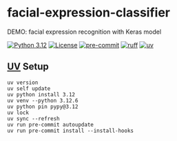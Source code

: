 # facial-expression-classifier
DEMO: facial expression recognition with Keras model

[![Python 3.12](https://img.shields.io/badge/python-3.12-blue.svg)](https://www.python.org/downloads/release/python-312/)
[![License](https://img.shields.io/badge/license-MIT-blue.svg)](https://opensource.org/licenses/MIT)
[![pre-commit](https://img.shields.io/badge/pre--commit-enabled-blue?logo=pre-commit&logoColor=white)](https://github.com/pre-commit/pre-commit)
[![ruff](https://img.shields.io/endpoint?url=https://raw.githubusercontent.com/astral-sh/ruff/main/assets/badge/v2.json)](https://github.com/astral-sh/ruff)
[![uv](https://img.shields.io/endpoint?url=https://raw.githubusercontent.com/astral-sh/uv/main/assets/badge/v0.json)](https://github.com/astral-sh/uv)


## [UV](https://docs.astral.sh/uv/) Setup
```
uv version
uv self update
uv python install 3.12
uv venv --python 3.12.6
uv python pin pypy@3.12
uv lock
uv sync --refresh
uv run pre-commit autoupdate
uv run pre-commit install --install-hooks
```
